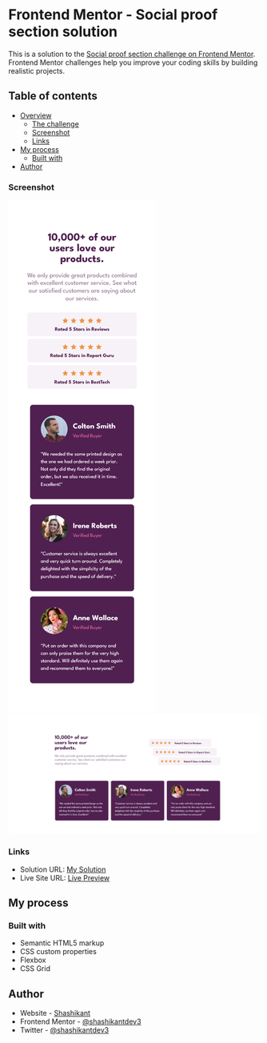 # Frontend Mentor - Social proof section solution

This is a solution to the [Social proof section challenge on Frontend Mentor](https://www.frontendmentor.io/challenges/social-proof-section-6e0qTv_bA). Frontend Mentor challenges help you improve your coding skills by building realistic projects. 

## Table of contents

- [Overview](#overview)
  - [The challenge](#the-challenge)
  - [Screenshot](#screenshot)
  - [Links](#links)
- [My process](#my-process)
  - [Built with](#built-with)
- [Author](#author)


### Screenshot

![](./screenshot-mobile.png)
![](./screenshot-desktop.png)

### Links

- Solution URL: [My Solution](https://github.com/shashikantdev3/FrontendMentor-social-proof-section-master)
- Live Site URL: [Live Preview](https://shashikantdev3.github.io/FrontendMentor-social-proof-section-master/)

## My process

### Built with

- Semantic HTML5 markup
- CSS custom properties
- Flexbox
- CSS Grid

## Author

- Website - [Shashikant](https://www.your-site.com)
- Frontend Mentor - [@shashikantdev3](https://www.frontendmentor.io/profile/shashikantdev3)
- Twitter - [@shashikantdev3](https://www.twitter.com/shashikantdev3)


